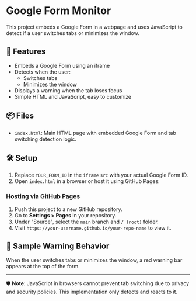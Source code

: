 # Google Form Monitor

This project embeds a Google Form in a webpage and uses JavaScript to detect if a user switches tabs or minimizes the window.

## 🚀 Features

- Embeds a Google Form using an iframe
- Detects when the user:
  - Switches tabs
  - Minimizes the window
- Displays a warning when the tab loses focus
- Simple HTML and JavaScript, easy to customize

## 📦 Files

- `index.html`: Main HTML page with embedded Google Form and tab switching detection logic.

## 🛠️ Setup

1. Replace `YOUR_FORM_ID` in the `iframe` `src` with your actual Google Form ID.
2. Open `index.html` in a browser or host it using GitHub Pages:

### Hosting via GitHub Pages

1. Push this project to a new GitHub repository.
2. Go to **Settings > Pages** in your repository.
3. Under "Source", select the `main` branch and `/ (root)` folder.
4. Visit `https://your-username.github.io/your-repo-name` to view it.

## 🧪 Sample Warning Behavior

When the user switches tabs or minimizes the window, a red warning bar appears at the top of the form.

---

🛡️ **Note**: JavaScript in browsers cannot prevent tab switching due to privacy and security policies. This implementation only detects and reacts to it.

